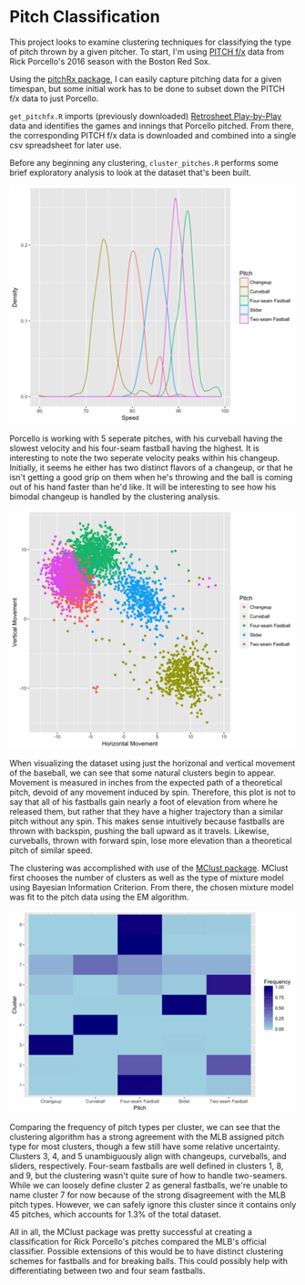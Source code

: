 # Pitch Classification

This project looks to examine clustering techniques for classifying the type of pitch thrown by a given pitcher. To start, I'm using [PITCH f/x](https://en.wikipedia.org/wiki/PITCHf/x) data from Rick Porcello's 2016 season with the Boston Red Sox. 

Using the [pitchRx package](https://cran.r-project.org/web/packages/pitchRx/pitchRx.pdf), I can easily capture pitching data for a given timespan, but some initial work has to be done to subset down the PITCH f/x data to just Porcello.

`get_pitchfx.R` imports (previously downloaded) [Retrosheet Play-by-Play](http://www.retrosheet.org/game.htm) data and identifies the games and innings that Porcello pitched. From there, the corresponding PITCH f/x data is downloaded and combined into a single csv spreadsheet for later use.

Before any beginning any clustering, `cluster_pitches.R` performs some brief exploratory analysis to look at the dataset that's been built. 

<p align="center"> 
<img src="https://raw.githubusercontent.com/jcusick13/baseball/master/pitch_classification/images/speed.png" width="600">
</p>

Porcello is working with 5 seperate pitches, with his curveball having the slowest velocity and his four-seam fastball having the highest. It is interesting to note the two seperate velocity peaks within his changeup. Initially, it seems he either has two distinct flavors of a changeup, or that he isn't getting a good grip on them when he's throwing and the ball is coming out of his hand faster than he'd like. It will be interesting to see how his bimodal changeup is handled by the clustering analysis.

<p align="center">
<img src="https://raw.githubusercontent.com/jcusick13/baseball/master/pitch_classification/images/type.png" width="600">
</p>

When visualizing the dataset using just the horizonal and vertical movement of the baseball, we can see that some natural clusters begin to appear. Movement is measured in inches from the expected path of a theoretical pitch, devoid of any movement induced by spin. Therefore, this plot is not to say that all of his fastballs gain nearly a foot of elevation from where he released them, but rather that they have a higher trajectory than a similar pitch without any spin. This makes sense intuitively because fastballs are thrown with backspin, pushing the ball upward as it travels. Likewise, curveballs, thrown with forward spin, lose more elevation than a theoretical pitch of similar speed.

The clustering was accomplished with use of the [MClust package](https://cran.r-project.org/web/packages/mclust/mclust.pdf). MClust first chooses the number of clusters as well as the type of mixture model using Bayesian Information Criterion. From there, the chosen mixture model was fit to the pitch data using the EM algorithm.


<p align="center">
<img src="https://raw.githubusercontent.com/jcusick13/baseball/master/pitch_classification/images/freq_by_cluster.png" width="600">
</p>

Comparing the frequency of pitch types per cluster, we can see that the clustering algorithm has a strong agreement with the MLB assigned pitch type for most clusters, though a few still have some relative uncertainty. Clusters 3, 4, and 5 unambiguously align with changeups, curveballs, and sliders, respectively. Four-seam fastballs are well defined in clusters 1, 8, and 9, but the clustering wasn't quite sure of how to handle two-seamers. While we can loosely define cluster 2 as general fastballs, we're unable to name cluster 7 for now because of the strong disagreement with the MLB pitch types. However, we can safely ignore this cluster since it contains only 45 pitches, which accounts for 1.3% of the total dataset. 

All in all, the MClust package was pretty successful at creating a classification for Rick Porcello's pitches compared the MLB's official classifier. Possible extensions of this would be to have distinct clustering schemes for fastballs and for breaking balls. This could possibly help with differentiating between two and four seam fastballs.